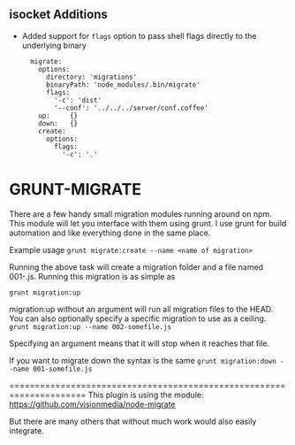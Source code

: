 ## isocket Additions

* Added support for `flags` option to pass shell flags directly to the underlying binary

        migrate:
          options:
            directory: 'migrations'
            binaryPath: 'node_modules/.bin/migrate'
            flags:
              '-c': 'dist'
              '--conf': '../../../server/conf.coffee'
          up:     {} 
          down:   {} 
          create:
            options:
              flags:
                '-c': '.'

# GRUNT-MIGRATE

There are a few handy small migration modules running around on npm. This module will let you interface with them using
grunt. I use grunt for build automation and like everything done in the same place.

Example usage
```grunt migrate:create --name <name of migration>```

Running the above task will create a migration folder and a file named 001-<name of migration>.js. Running this migration
is as simple as

```grunt migration:up```

migration:up without an argument will run all migration files to the HEAD. You can also optionally specify a specific
migration to use as a ceiling.
```grunt migration:up --name 002-somefile.js```

Specifying an argument means that it will stop when it reaches that file.

If you want to migrate down the syntax is the same
```grunt migration:down --name 001-somefile.js```


=====================================================================
This plugin is using the module: https://github.com/visionmedia/node-migrate

But there are many others that without much work would also easily integrate.